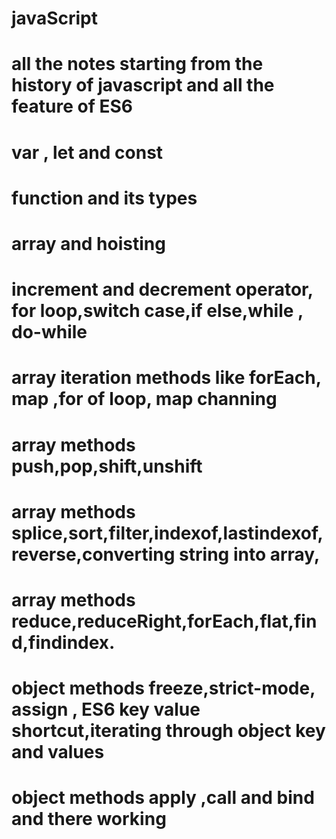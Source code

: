 # javaScript

# all the notes starting from the history of javascript and all the feature of ES6

# var , let and const

# function and its types

# array and hoisting

# increment and decrement operator, for loop,switch case,if else,while , do-while

# array iteration methods like forEach, map ,for of loop, map channing

# array methods push,pop,shift,unshift

# array methods splice,sort,filter,indexof,lastindexof,reverse,converting string into array,

# array methods reduce,reduceRight,forEach,flat,find,findindex.

# object methods freeze,strict-mode, assign , ES6 key value shortcut,iterating through object key and values
# object methods apply ,call and bind and there working
